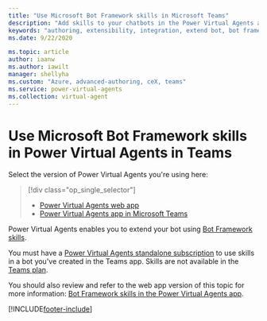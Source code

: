 ```yaml
---
title: "Use Microsoft Bot Framework skills in Microsoft Teams"
description: "Add skills to your chatbots in the Power Virtual Agents app in Microsoft Teams."
keywords: "authoring, extensibility, integration, extend bot, bot framework, skills, custom capabilities, PVA"
ms.date: 9/22/2020

ms.topic: article
author: iaanw
ms.author: iawilt
manager: shellyha
ms.custom: "Azure, advanced-authoring, ceX, teams"
ms.service: power-virtual-agents
ms.collection: virtual-agent
---
```


# Use Microsoft Bot Framework skills in Power Virtual Agents in Teams

Select the version of Power Virtual Agents you're using here:

> [!div class="op_single_selector"]
>
> - [Power Virtual Agents web app](../advanced-use-skills.md)
> - [Power Virtual Agents app in Microsoft Teams](advanced-use-skills-teams.md)

Power Virtual Agents enables you to extend your bot using [Bot Framework skills](/azure/bot-service/skills-conceptual?view=azure-bot-service-4.0&preserve-view=true).

You must have a [Power Virtual Agents standalone subscription](../requirements-licensing-subscriptions.md#standalone-power-virtual-agents-subscription) to use skills in a bot you've created in the Teams app. Skills are not available in the [Teams plan](../requirements-licensing-subscriptions.md#power-virtual-agents-for-microsoft-teams-plan).

You should also review and refer to the web app version of this topic for more information: [Bot Framework skills in the Power Virtual Agents app](../advanced-use-skills.md).

[!INCLUDE[footer-include](../includes/footer-banner.md)]
